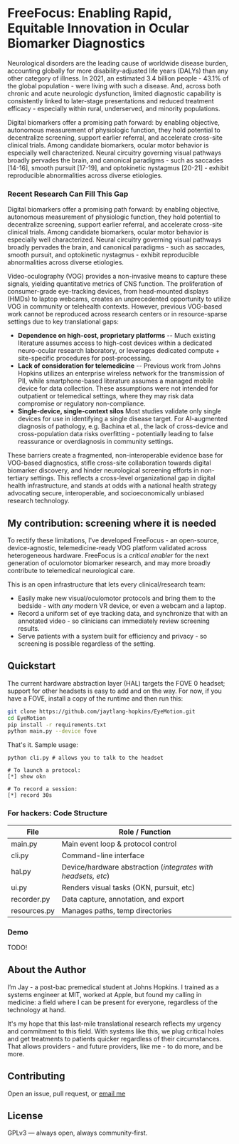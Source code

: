 # FreeFocus: Enabling Rapid, Equitable Innovation in Ocular Biomarker Diagnostics

Neurological disorders are the leading cause of worldwide disease burden, accounting globally for more disability-adjusted life years (DALYs) than any other category of illness. In 2021, an estimated 3.4 billion people - 43.1% of the global population - were living with such a disease. And, across both chronic and acute neurologic dysfunction, limited diagnostic capability is consistently linked to later-stage presentations and reduced treatment efficacy - especially within rural, underserved, and minority populations.

Digital biomarkers offer a promising path forward: by enabling objective, autonomous measurement of physiologic function, they hold potential to decentralize screening, support earlier referral, and accelerate cross-site clinical trials. Among candidate biomarkers, ocular motor behavior is especially well characterized. Neural circuitry governing visual pathways broadly pervades the brain, and canonical paradigms - such as saccades [14-16], smooth pursuit [17-19], and optokinetic nystagmus [20-21] - exhibit reproducible abnormalities across diverse etiologies.

### Recent Research Can Fill This Gap

Digital biomarkers offer a promising path forward: by enabling objective, autonomous measurement of physiologic function, they hold potential to decentralize screening, support earlier referral, and accelerate cross-site clinical trials. Among candidate biomarkers, ocular motor behavior is especially well characterized. Neural circuitry governing visual pathways broadly pervades the brain, and canonical paradigms - such as saccades, smooth pursuit, and optokinetic nystagmus - exhibit reproducible abnormalities across diverse etiologies.

Video-oculography (VOG) provides a non-invasive means to capture these signals, yielding quantitative metrics of CNS function. The proliferation of consumer-grade eye-tracking devices, from head-mounted displays (HMDs) to laptop webcams, creates an unprecedented opportunity to utilize VOG in community or telehealth contexts. However, previous VOG-based work cannot be reproduced across research centers or in resource-sparse settings due to key translational gaps:

* **Dependence on high-cost, proprietary platforms** -- Much existing literature assumes access to high-cost devices within a dedicated neuro-ocular research laboratory, or leverages dedicated compute + site-specific procedures for post-processing.
* **Lack of consideration for telemedicine** -- Previous work from Johns Hopkins utilizes an enterprise wireless network for the transmission of PII, while smartphone-based literature assumes a managed mobile device for data collection. These assumptions were not intended for outpatient or telemedical settings, where they may risk data compromise or regulatory non-compliance. 
* **Single-device, single-context silos** Most studies validate only single devices for use in identifying a single disease target. For AI-augmented diagnosis of pathology, e.g. Bachina et al., the lack of cross-device and cross-population data risks overfitting - potentially leading to false reassurance or overdiagnosis in community settings.

These barriers create a fragmented, non-interoperable evidence base for VOG-based diagnostics, stifle cross-site collaboration towards digital biomarker discovery, and hinder neurological screening efforts in non-tertiary settings.  This reflects a cross-level organizational gap in digital health infrastructure, and stands at odds with a national health strategy advocating secure, interoperable, and socioeconomically unbiased research technology.

## My contribution: screening where it is needed

To rectify these limitations, I've developed FreeFocus - an open-source, device-agnostic, telemedicine-ready VOG platform validated across heterogeneous hardware. FreeFocus is a *critical enabler* for the next generation of oculomotor biomarker research, and may more broadly contribute to telemedical neurological care.

This is an open infrastructure that lets every clinical/research team:

* Easily make new visual/oculomotor protocols and bring them to the bedside - with _any_ modern VR device, or even a webcam and a laptop.
* Record a uniform set of eye tracking data, and synchronize that with an annotated video - so clinicians can immediately review screening results.
* Serve patients with a system built for efficiency and privacy - so screening is possible regardless of the setting.

## Quickstart

The current hardware abstraction layer (HAL) targets the FOVE 0 headset; support for other headsets is easy to add and on the way.
For now, if you have a FOVE, install a copy of the runtime and then run this:

```bash
git clone https://github.com/jaytlang-hopkins/EyeMotion.git
cd EyeMotion
pip install -r requirements.txt
python main.py --device fove
```

That's it. Sample usage:
```
python cli.py # allows you to talk to the headset

# To launch a protocol:
[*] show okn

# To record a session:
[*] record 30s
```

### For hackers: Code Structure

|**File**	| **Role / Function**
------------|---------------------------------------------
|main.py	| Main event loop & protocol control
|cli.py	| Command-line interface
|hal.py	| Device/hardware abstraction (<i>integrates with headsets, etc</i>)
|ui.py	| Renders visual tasks (OKN, pursuit, etc)
|recorder.py	| Data capture, annotation, and export
|resources.py|	Manages paths, temp directories

### Demo

TODO!

## About the Author

I’m Jay - a post-bac premedical student at Johns Hopkins. I trained as a systems
engineer at MIT, worked at Apple, but found my calling in medicine: a field
where I can be present for everyone, regardless of the technology at hand.

It's my hope that this last-mile translational research reflects my urgency and
commitment to this field. With systems like this, we plug critical holes and
get treatments to patients quicker regardless of their circumstances. That allows providers - and future providers, like me - to do more, and be more.

## Contributing
Open an issue, pull request, or [email me](mailto:jlang20@jh.edu)

## License
GPLv3 — always open, always community-first.
